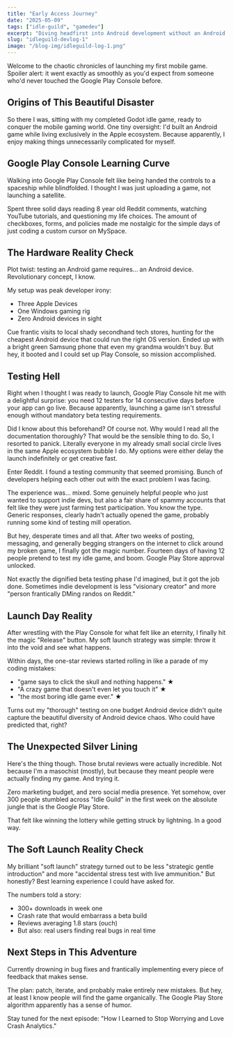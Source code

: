 ```yaml
---
title: "Early Access Journey"
date: "2025-05-09"
tags: ["idle-guild", "gamedev"]
excerpt: "Diving headfirst into Android development without an Android device. What could possibly go wrong?"
slug: "idleguild-devlog-1"
image: "/blog-img/idleguild-log-1.png"
---
```


Welcome to the chaotic chronicles of launching my first mobile game. Spoiler alert: it went exactly as smoothly as you'd expect from someone who'd never touched the Google Play Console before.

## Origins of This Beautiful Disaster

So there I was, sitting with my completed Godot idle game, ready to conquer the mobile gaming world. One tiny oversight: I'd built an Android game while living exclusively in the Apple ecosystem. Because apparently, I enjoy making things unnecessarily complicated for myself.

## Google Play Console Learning Curve

Walking into Google Play Console felt like being handed the controls to a spaceship while blindfolded. I thought I was just uploading a game, not launching a satellite.

Spent three solid days reading 8 year old Reddit comments, watching YouTube tutorials, and questioning my life choices. The amount of checkboxes, forms, and policies made me nostalgic for the simple days of just coding a custom cursor on MySpace.

## The Hardware Reality Check

Plot twist: testing an Android game requires... an Android device. Revolutionary concept, I know.

My setup was peak developer irony:
- Three Apple Devices
- One Windows gaming rig
- Zero Android devices in sight

Cue frantic visits to local shady secondhand tech stores, hunting for the cheapest Android device that could run the right OS version. Ended up with a bright green Samsung phone that even my grandma wouldn't buy. But hey, it booted and I could set up Play Console, so mission accomplished.

## Testing Hell

Right when I thought I was ready to launch, Google Play Console hit me with a delightful surprise: you need 12 testers for 14 consecutive days before your app can go live. Because apparently, launching a game isn't stressful enough without mandatory beta testing requirements.

Did I know about this beforehand? Of course not. Why would I read all the documentation thoroughly? That would be the sensible thing to do. So, I resorted to panick. Literally everyone in my already small social circle lives in the same Apple ecosystem bubble I do. My options were either delay the launch indefinitely or get creative fast.

Enter Reddit. I found a testing community that seemed promising. Bunch of developers helping each other out with the exact problem I was facing.

The experience was... mixed. Some genuinely helpful people who just wanted to support indie devs, but also a fair share of spammy accounts that felt like they were just farming test participation. You know the type. Generic responses, clearly hadn't actually opened the game, probably running some kind of testing mill operation.

But hey, desperate times and all that. After two weeks of posting, messaging, and generally begging strangers on the internet to click around my broken game, I finally got the magic number. Fourteen days of having 12 people pretend to test my idle game, and boom. Google Play Store approval unlocked.

Not exactly the dignified beta testing phase I'd imagined, but it got the job done. Sometimes indie development is less "visionary creator" and more "person frantically DMing randos on Reddit."

## Launch Day Reality

After wrestling with the Play Console for what felt like an eternity, I finally hit the magic "Release" button. My soft launch strategy was simple: throw it into the void and see what happens.

Within days, the one-star reviews started rolling in like a parade of my coding mistakes:

- "game says to click the skull and nothing happens." ★
- "A crazy game that doesn't even let you touch it" ★
- "the most boring idle game ever." ★

Turns out my "thorough" testing on one budget Android device didn't quite capture the beautiful diversity of Android device chaos. Who could have predicted that, right?

## The Unexpected Silver Lining

Here's the thing though. Those brutal reviews were actually incredible. Not because I'm a masochist (mostly), but because they meant people were actually finding my game. And trying it.

Zero marketing budget, and zero social media presence. Yet somehow, over 300 people stumbled across "Idle Guild" in the first week on the absolute jungle that is the Google Play Store.

That felt like winning the lottery while getting struck by lightning. In a good way.

## The Soft Launch Reality Check

My brilliant "soft launch" strategy turned out to be less "strategic gentle introduction" and more "accidental stress test with live ammunition." But honestly? Best learning experience I could have asked for.

The numbers told a story:
- 300+ downloads in week one
- Crash rate that would embarrass a beta build  
- Reviews averaging 1.8 stars (ouch)
- But also: real users finding real bugs in real time

## Next Steps in This Adventure

Currently drowning in bug fixes and frantically implementing every piece of feedback that makes sense.

The plan: patch, iterate, and probably make entirely new mistakes. But hey, at least I know people will find the game organically. The Google Play Store algorithm apparently has a sense of humor.

Stay tuned for the next episode: "How I Learned to Stop Worrying and Love Crash Analytics."
